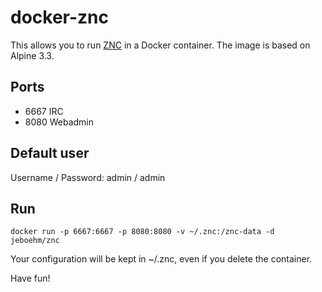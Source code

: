 # docker-znc

This allows you to run [ZNC](http://znc.in) in a Docker container.
The image is based on Alpine 3.3.

## Ports
- 6667 IRC
- 8080 Webadmin

## Default user
Username / Password: admin / admin

## Run
``docker run -p 6667:6667 -p 8080:8080 -v ~/.znc:/znc-data -d jeboehm/znc``

Your configuration will be kept in ~/.znc, even if you delete the container.


Have fun!

